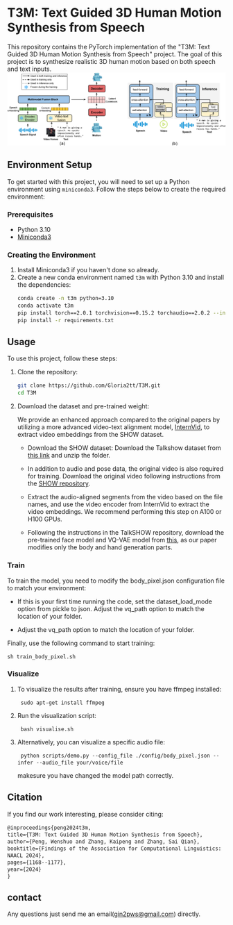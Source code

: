 # T3M: Text Guided 3D Human Motion Synthesis from Speech
This repository contains the PyTorch implementation of the "T3M: Text Guided 3D Human Motion Synthesis from Speech" project. The goal of this project is to synthesize realistic 3D human motion based on both speech and text inputs.
![teaser](visualise/image.png)


## Environment Setup

To get started with this project, you will need to set up a Python environment using `miniconda3`. Follow the steps below to create the required environment:
### Prerequisites

- Python 3.10
- [Miniconda3](https://docs.anaconda.com/miniconda/)

### Creating the Environment

1. Install Miniconda3 if you haven't done so already.
2. Create a new conda environment named `t3m` with Python 3.10 and install the dependencies:
   ```bash
   conda create -n t3m python=3.10
   conda activate t3m
   pip install torch==2.0.1 torchvision==0.15.2 torchaudio==2.0.2 --index-url https://download.pytorch.org/whl/cu118
   pip install -r requirements.txt
   ```

## Usage
To use this project, follow these steps:

1. Clone the repository:
    ```bash
    git clone https://github.com/Gloria2tt/T3M.git
    cd T3M
2. Download the dataset and pre-trained weight:
    
    We provide an enhanced approach compared to the original papers by utilizing a more advanced video-text alignment model, [InternVid](https://github.com/OpenGVLab/InternVideo/tree/main/Data/InternVid), to extract video embeddings from the SHOW dataset.

    - Download the SHOW dataset:
    Download the Talkshow dataset from [this link](https://download.is.tue.mpg.de/download.php?domain=talkshow&resume=1&sfile=SHOW_dataset_v1.0.zip) and unzip the folder.

    - In addition to audio and pose data, the original video is also required for training. Download the original video following instructions from the [SHOW repository](https://github.com/yhw-yhw/SHOW?tab=readme-ov-file).

    - Extract the audio-aligned segments from the video based on the file names, and use the video encoder from InternVid to extract the video embeddings. We recommend performing this step on A100 or H100 GPUs.

    - Following the instructions in the TalkSHOW repository, download the pre-trained face model and VQ-VAE model from [this](https://drive.google.com/file/d/1bC0ZTza8HOhLB46WOJ05sBywFvcotDZG/view), as our paper modifies only the body and hand generation parts.

### Train
To train the model, you need to modify the body_pixel.json configuration file to match your environment:

- If this is your first time running the code, set the dataset_load_mode option from pickle to json.
Adjust the vq_path option to match the location of your folder.

- Adjust the vq_path option to match the location of your folder.

Finally, use the following command to start training:
    
    sh train_body_pixel.sh


### Visualize

1. To visualize the results after training, ensure you have ffmpeg installed:

        sudo apt-get install ffmpeg
2. Run the visualization script:

        bash visualise.sh
3. Alternatively, you can visualize a specific audio file:

        python scripts/demo.py --config_file ./config/body_pixel.json --infer --audio_file your/voice/file

    makesure you have changed the model path correctly.

## Citation
If you find our work interesting, please consider citing:

    @inproceedings{peng2024t3m,
    title={T3M: Text Guided 3D Human Motion Synthesis from Speech},
    author={Peng, Wenshuo and Zhang, Kaipeng and Zhang, Sai Qian},
    booktitle={Findings of the Association for Computational Linguistics: NAACL 2024},
    pages={1168--1177},
    year={2024}
    }

## contact

Any questions just send me an email(gin2pws@gmail.com) directly.

